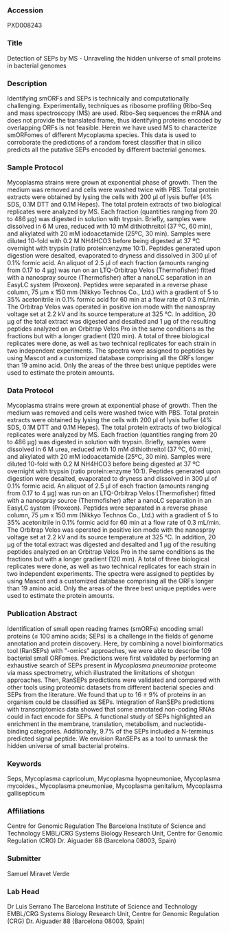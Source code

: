 ### Accession
PXD008243

### Title
Detection of SEPs by MS -  Unraveling the hidden universe of small proteins in bacterial genomes

### Description
Identifying smORFs and SEPs is technically and computationally challenging. Experimentally, techniques as ribosome profiling (Ribo-Seq and mass spectroscopy (MS) are used. Ribo-Seq sequences the mRNA and does not provide the translated frame, thus  identifying proteins encoded by overlapping ORFs is not feasible. Herein we have used MS to characterize smORFomes of different Mycoplasma species. This data is used to corroborate the predictions of a random forest classifier that in silico predicts all the putative SEPs encoded by different bacterial genomes.

### Sample Protocol
Mycoplasma strains were grown at exponential phase of growth. Then the medium was removed and cells were washed twice with PBS. Total protein extracts were obtained by lysing the cells with 200 µl of lysis buffer (4% SDS, 0.1M DTT and 0.1M Hepes). The total protein extracts of two biological replicates were analyzed by MS. Each fraction (quantities ranging from 20 to 486 µg) was digested in solution with trypsin. Briefly, samples were dissolved in 6 M urea, reduced with 10 mM dithiothreitol (37 ºC, 60 min), and alkylated with 20 mM iodoacetamide (25ºC, 30 min). Samples were diluted 10-fold with 0.2 M NH4HCO3 before being digested at 37 ºC overnight with trypsin (ratio protein:enzyme 10:1). Peptides generated upon digestion were desalted, evaporated to dryness and dissolved in 300 µl of 0.1% formic acid. An aliquot of 2.5 µl of each fraction (amounts ranging from 0.17 to 4 µg) was run on an LTQ-Orbitrap Velos (Thermofisher) fitted with a nanospray source (Thermofisher) after a nanoLC separation in an EasyLC system (Proxeon). Peptides were separated in a reverse phase column, 75 μm x 150 mm (Nikkyo Technos Co., Ltd.) with a gradient of 5 to 35% acetonitrile in 0.1% formic acid for 60 min at a flow rate of 0.3 mL/min. The Orbitrap Velos was operated in positive ion mode with the nanospray voltage set at 2.2 kV and its source temperature at 325 °C. In addition, 20 µg of the total extract was digested and desalted and 1 µg of the resulting peptides analyzed on an Orbitrap Velos Pro in the same conditions as the fractions but with a longer gradient (120 min). A total of three biological replicates were done, as well as two technical replicates for each strain in two independent experiments. The spectra were assigned to peptides by using Mascot and a customized database comprising all the ORFs longer than 19 amino acid. Only the areas of the three best unique peptides were used to estimate the protein amounts.

### Data Protocol
Mycoplasma strains were grown at exponential phase of growth. Then the medium was removed and cells were washed twice with PBS. Total protein extracts were obtained by lysing the cells with 200 µl of lysis buffer (4% SDS, 0.1M DTT and 0.1M Hepes). The total protein extracts of two biological replicates were analyzed by MS. Each fraction (quantities ranging from 20 to 486 µg) was digested in solution with trypsin. Briefly, samples were dissolved in 6 M urea, reduced with 10 mM dithiothreitol (37 ºC, 60 min), and alkylated with 20 mM iodoacetamide (25ºC, 30 min). Samples were diluted 10-fold with 0.2 M NH4HCO3 before being digested at 37 ºC overnight with trypsin (ratio protein:enzyme 10:1). Peptides generated upon digestion were desalted, evaporated to dryness and dissolved in 300 µl of 0.1% formic acid. An aliquot of 2.5 µl of each fraction (amounts ranging from 0.17 to 4 µg) was run on an LTQ-Orbitrap Velos (Thermofisher) fitted with a nanospray source (Thermofisher) after a nanoLC separation in an EasyLC system (Proxeon). Peptides were separated in a reverse phase column, 75 μm x 150 mm (Nikkyo Technos Co., Ltd.) with a gradient of 5 to 35% acetonitrile in 0.1% formic acid for 60 min at a flow rate of 0.3 mL/min. The Orbitrap Velos was operated in positive ion mode with the nanospray voltage set at 2.2 kV and its source temperature at 325 °C. In addition, 20 µg of the total extract was digested and desalted and 1 µg of the resulting peptides analyzed on an Orbitrap Velos Pro in the same conditions as the fractions but with a longer gradient (120 min). A total of three biological replicates were done, as well as two technical replicates for each strain in two independent experiments. The spectra were assigned to peptides by using Mascot and a customized database comprising all the ORFs longer than 19 amino acid. Only the areas of the three best unique peptides were used to estimate the protein amounts.

### Publication Abstract
Identification of small open reading frames (smORFs) encoding small proteins (&#x2264;&#xa0;100 amino acids; SEPs) is a challenge in the fields of genome annotation and protein discovery. Here, by combining a novel bioinformatics tool (RanSEPs) with "-omics" approaches, we were able to describe 109 bacterial small ORFomes. Predictions were first validated by performing an exhaustive search of SEPs present in <i>Mycoplasma pneumoniae</i> proteome via mass spectrometry, which illustrated the limitations of shotgun approaches. Then, RanSEPs predictions were validated and compared with other tools using proteomic datasets from different bacterial species and SEPs from the literature. We found that up to 16&#xa0;&#xb1;&#xa0;9% of proteins in an organism could be classified as SEPs. Integration of RanSEPs predictions with transcriptomics data showed that some annotated non-coding RNAs could in fact encode for SEPs. A functional study of SEPs highlighted an enrichment in the membrane, translation, metabolism, and nucleotide-binding categories. Additionally, 9.7% of the SEPs included a N-terminus predicted signal peptide. We envision RanSEPs as a tool to unmask the hidden universe of small bacterial proteins.

### Keywords
Seps, Mycoplasma capricolum, Mycoplasma hyopneumoniae, Mycoplasma mycoides., Mycoplasma pneumoniae, Mycoplasma genitalium, Mycoplasma gallisepticum

### Affiliations
Centre for Genomic Regulation
The Barcelona Institute of Science and Technology EMBL/CRG Systems Biology Research Unit, Centre for Genomic Regulation (CRG) Dr. Aiguader 88 (Barcelona 08003, Spain)

### Submitter
Samuel Miravet Verde

### Lab Head
Dr Luis Serrano
The Barcelona Institute of Science and Technology EMBL/CRG Systems Biology Research Unit, Centre for Genomic Regulation (CRG) Dr. Aiguader 88 (Barcelona 08003, Spain)


